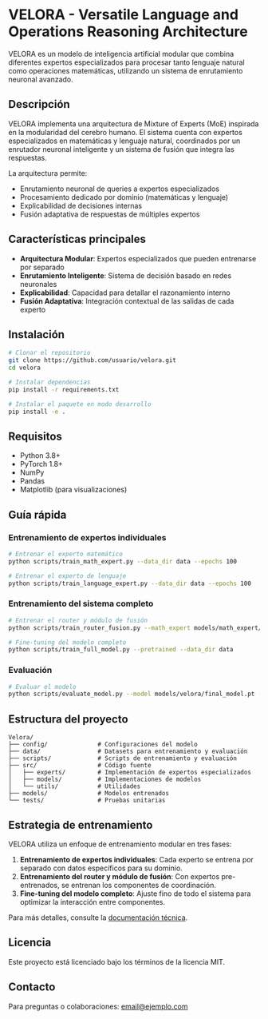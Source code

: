 # VELORA - Versatile Language and Operations Reasoning Architecture

VELORA es un modelo de inteligencia artificial modular que combina diferentes expertos especializados para procesar tanto lenguaje natural como operaciones matemáticas, utilizando un sistema de enrutamiento neuronal avanzado.

## Descripción

VELORA implementa una arquitectura de Mixture of Experts (MoE) inspirada en la modularidad del cerebro humano. El sistema cuenta con expertos especializados en matemáticas y lenguaje natural, coordinados por un enrutador neuronal inteligente y un sistema de fusión que integra las respuestas.

La arquitectura permite:
- Enrutamiento neuronal de queries a expertos especializados
- Procesamiento dedicado por dominio (matemáticas y lenguaje)
- Explicabilidad de decisiones internas
- Fusión adaptativa de respuestas de múltiples expertos

## Características principales

- **Arquitectura Modular**: Expertos especializados que pueden entrenarse por separado
- **Enrutamiento Inteligente**: Sistema de decisión basado en redes neuronales
- **Explicabilidad**: Capacidad para detallar el razonamiento interno
- **Fusión Adaptativa**: Integración contextual de las salidas de cada experto

## Instalación

```bash
# Clonar el repositorio
git clone https://github.com/usuario/velora.git
cd velora

# Instalar dependencias
pip install -r requirements.txt

# Instalar el paquete en modo desarrollo
pip install -e .
```

## Requisitos

- Python 3.8+
- PyTorch 1.8+
- NumPy
- Pandas
- Matplotlib (para visualizaciones)

## Guía rápida

### Entrenamiento de expertos individuales

```bash
# Entrenar el experto matemático
python scripts/train_math_expert.py --data_dir data --epochs 100

# Entrenar el experto de lenguaje
python scripts/train_language_expert.py --data_dir data --epochs 100
```

### Entrenamiento del sistema completo

```bash
# Entrenar el router y módulo de fusión
python scripts/train_router_fusion.py --math_expert models/math_expert/best_model.pt --language_expert models/language_expert/best_model.pt

# Fine-tuning del modelo completo
python scripts/train_full_model.py --pretrained --data_dir data
```

### Evaluación

```bash
# Evaluar el modelo
python scripts/evaluate_model.py --model models/velora/final_model.pt --test_file data/test_data.csv
```

## Estructura del proyecto

```
Velora/
├── config/              # Configuraciones del modelo
├── data/                # Datasets para entrenamiento y evaluación
├── scripts/             # Scripts de entrenamiento y evaluación
├── src/                 # Código fuente
│   ├── experts/         # Implementación de expertos especializados
│   ├── models/          # Implementaciones de modelos
│   └── utils/           # Utilidades
├── models/              # Modelos entrenados
└── tests/               # Pruebas unitarias
```

## Estrategia de entrenamiento

VELORA utiliza un enfoque de entrenamiento modular en tres fases:

1. **Entrenamiento de expertos individuales**: Cada experto se entrena por separado con datos específicos para su dominio.
2. **Entrenamiento del router y módulo de fusión**: Con expertos pre-entrenados, se entrenan los componentes de coordinación.
3. **Fine-tuning del modelo completo**: Ajuste fino de todo el sistema para optimizar la interacción entre componentes.

Para más detalles, consulte la [documentación técnica](docs/technical_documentation.md).

## Licencia

Este proyecto está licenciado bajo los términos de la licencia MIT.

## Contacto

Para preguntas o colaboraciones: email@ejemplo.com